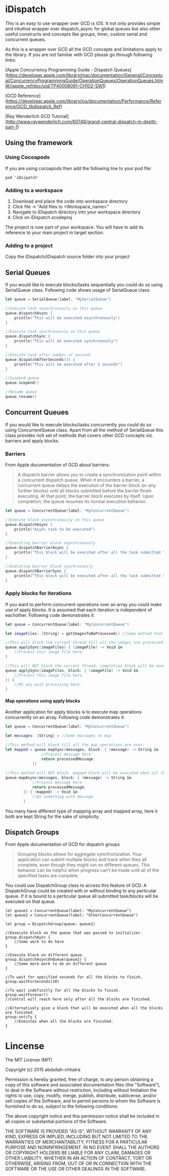 # iDispatch

This is an easy to use wrapper over GCD is iOS. It not only provides simple and intuitive wrapper over dispatch_async for global queues but also other useful constructs and concepts like groups, timer, custom serial and concurrent queues.

As this is a wrapper over GCD all the GCD concepts and limitations apply to the library. If you are not familiar with GCD please go through following links:

[Apple Concurrency Programming Guide - Dispatch Queues] (https://developer.apple.com/library/mac/documentation/General/Conceptual/ConcurrencyProgrammingGuide/OperationQueues/OperationQueues.html#//apple_ref/doc/uid/TP40008091-CH102-SW1)

[GCD Reference] (https://developer.apple.com/library/ios/documentation/Performance/Reference/GCD_libdispatch_Ref)

[Ray Wenderlich GCD Tutorial] (http://www.raywenderlich.com/60749/grand-central-dispatch-in-depth-part-1)

## Using the framework

### Using Cocoapods
If you are using cocoapods then add the following line to your pod file:

```
pod 'iDsipatch'
```

### Adding to a workspace

1. Download and place the code into workspace directory 
2. Click file -> "Add files to <Workspace_name>"
3. Navigate to iDispatch directory into your workspace directory
4. Click on iDispatch.xcodeproj

The project is now part of your workspace. You will have to add its reference to your main project in target section.

### Adding to a project

Copy the iDispatch/iDispatch source folder into your project



## Serial Queues

If you would like to execute blocks/tasks sequentially you could do so using SerialQueue class. Following code shows usage of SerialQueue class:

```swift
let queue = SerialQueue(label: "MySerialQueue")

//Execute task asynchronously on this queue
queue.dispatchAsync {
    println("This will be executed asynchronously")
}

//Execute task synchronously on this queue
queue.dispatchSync {
    println("This will be executed synchronously")
}

//Execute task after number of seconds
queue.dispatchAfterSeconds(3) {
    println("This will be executed after 3 seconds")
}

//Suspend queue
queue.suspend()

//Resume queue
queue.resume()

```

## Concurrent Queues

If you would like to execute blocks/tasks concurrently you could do so using ConcurrentQueue class. Apart from all the method of SerialQueue this class provides rich set of methods that covers other GCD concepts viz. barriers and apply blocks. 

### Barriers
From Apple documentation of GCD about barriers:

> A dispatch barrier allows you to create a synchronization point within a concurrent dispatch queue. When it encounters a barrier, a concurrent queue delays the execution of the barrier block (or any further blocks) until all blocks submitted before the barrier finish executing. At that point, the barrier block executes by itself. Upon completion, the queue resumes its normal execution behavior.

```swift
let queue = ConcurrentQueue(label: "MyConcurrentQueue") 

//Execute block asynchronously on this queue
queue.dispatchAsync {
    println("Async task to be executed")
}

//Executing barrier block asynchronously
queue.dispatchBarrierAsync {
    println("This block will be executed after all the task submitted to this queue before this block are finished")
}

//Executing barrier block synchronously
queue.dispatchBarrierSync {
    println("This block will be executed after all the task submitted to this queue before this block are finished")
}

```

### Apply blocks for iterations

If you want to perform concurrent operations over an array you could make use of apply blocks. It is assumed that each iteration is independent of eachother. Following code demonstrates it:

```swift
let queue = ConcurrentQueue(label: "MyConcurrentQueue") 

let imageFiles: [String] = getImagesToBeProcessed() //Some method that will return image file paths that needs to be processed.

//This will block the current thread till all the images are processed. 
queue.applySync(imageFiles) { (imageFile) -> Void in
    //Process this image file here. 
}

//This will NOT block the current thread, completion block will be executed after all the images are processed.
queue.applySync(imageFiles, block: { (imageFile) -> Void in
    //Process this image file here. 
}) {
    //Do any post processing here.
}
```

#### Map operations using apply blocks

Another application for apply blocks is to execute map operations concurrently on an array. Following code demonstrates it:

```swift
let queue = ConcurrentQueue(label: "MyConcurrentQueue") 

let messages: [String] = //Some messages to map

//This method will block till all the map operations are over.
let mapped = queue.mapSync(messages, block: { (message) -> String in
                //Process message here
                return processedMessage.
            })
            
//This method will NOT block, mapped block will be executed when all the mapp operations are finished.
queue.mapAsync(messages, block: { (message) -> String in
            //Process message here
            return processedMessage.
        }) { (mapped) -> Void in
            //Do something with message
        }
```
You many have different type of mapping array and mapped array, here it both are kept String for the sake of simplicity.

## Dispatch Groups

From Apple documentation of GCD for dispatch groups

> Grouping blocks allows for aggregate synchronization. Your application can submit multiple blocks and track when they all complete, even though they might run on different queues. This behavior can be helpful when progress can’t be made until all of the specified tasks are complete.

You could use DispatchGroup class to access this feature of GCD. A DispatchGroup could be created with or without binding to any perticular queue. If it is bound to a perticular queue all submitted task/blocks will be executed on that queue.

```
let queue1 = ConcurrentQueue(label: "MyConcurrentQueue")
let queue2 = ConcurrentQueue(label: "OtherConcurrentQueue")

let group = DispatchGroup(queue: queue1)

//Eexecute block on the queue that was passed to initializer. 
group.dispatchAync {
    //Some work to do here
}

//Execute block on different queue.
group.dispatchAsyncOnQueue(queue2) {
    //Some more work to do on different queue
}

//To wait for specified seconds for all the blocks to finish.
group.waitForSeconds(10)

//To wait indefinitly for all the blocks to finish.
group.waitForever()
//Control will reach here only after all the blocks are finished.

//Alternatively give a block that will be executed when all the blocks are finished.
group.notify {
    //Executes when all the blocks are finished.
}
```

# Lincense

The MIT License (MIT)

Copyright (c) 2015 abdullah-chhatra

Permission is hereby granted, free of charge, to any person obtaining a copy
of this software and associated documentation files (the "Software"), to deal
in the Software without restriction, including without limitation the rights
to use, copy, modify, merge, publish, distribute, sublicense, and/or sell
copies of the Software, and to permit persons to whom the Software is
furnished to do so, subject to the following conditions:

The above copyright notice and this permission notice shall be included in all
copies or substantial portions of the Software.

THE SOFTWARE IS PROVIDED "AS IS", WITHOUT WARRANTY OF ANY KIND, EXPRESS OR
IMPLIED, INCLUDING BUT NOT LIMITED TO THE WARRANTIES OF MERCHANTABILITY,
FITNESS FOR A PARTICULAR PURPOSE AND NONINFRINGEMENT. IN NO EVENT SHALL THE
AUTHORS OR COPYRIGHT HOLDERS BE LIABLE FOR ANY CLAIM, DAMAGES OR OTHER
LIABILITY, WHETHER IN AN ACTION OF CONTRACT, TORT OR OTHERWISE, ARISING FROM,
OUT OF OR IN CONNECTION WITH THE SOFTWARE OR THE USE OR OTHER DEALINGS IN THE
SOFTWARE.
